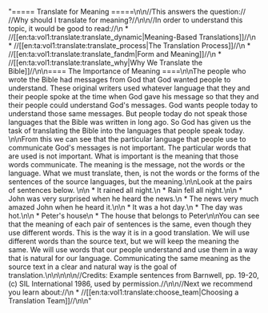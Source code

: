 "===== Translate for Meaning =====\n\n//This answers the question:// //Why should I translate for meaning?//\n\n//In order to understand this topic, it would be good to read://\n  * //[[en:ta:vol1:translate:translate_dynamic|Meaning-Based Translations]]//\n  * //[[en:ta:vol1:translate:translate_process|The Translation Process]]//\n  * //[[en:ta:vol1:translate:translate_fandm|Form and Meaning]]//\n  * //[[en:ta:vol1:translate:translate_why|Why We Translate the Bible]]//\n\n==== The Importance of Meaning ====\n\nThe people who wrote the Bible had messages from God that God wanted people to understand. These original writers used whatever language that they and their people spoke at the time when God gave his message so that they and their people could understand God's messages. God wants people today to understand those same messages. But people today do not speak those languages that the Bible was written in long ago. So God has given us the task of translating the Bible into the languages that people speak today. \n\nFrom this we can see that the particular language that people use to communicate God's messages is not important. The particular words that are used is not important. What is important is the meaning that those words communicate. The meaning is the message, not the words or the language. What we must translate, then, is not the words or the forms of the sentences of the  source languages, but the meaning.\n\nLook at the pairs of sentences below. \n\n  * It rained all night.\n  * Rain fell all night.\n\n  * John was very surprised when he heard the news.\n  * The news very much amazed John when he heard it.\n\n  * It was a hot day.\n  * The day was hot.\n\n  * Peter's house\n  * The house that belongs to Peter\n\nYou can see that the meaning of each pair of sentences is the same, even though they use different words. This is the way it is in a good translation. We will use different words than the source text, but we will keep the meaning the same. We will use words that our people understand and use them in a way that is natural for our language. Communicating the same meaning as the source text in a clear and natural way is the goal of translation.\n\n\n\n\n//Credits: Example sentences from Barnwell, pp. 19-20, (c) SIL International 1986, used by permission.//\n\n//Next we recommend you learn about://\n  * //[[en:ta:vol1:translate:choose_team|Choosing a Translation Team]]//\n\n"
